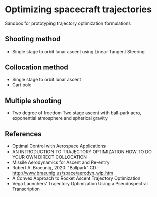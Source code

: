 # Optimizing spacecraft trajectories 

Sandbox for prototyping trajectory optimization formulations 

## Shooting method
 - Single stage to orbit lunar ascent using Linear Tangent Steering 
## Collocation method
 - Single stage to orbit lunar ascent
 - Cart pole 

## Multiple shooting 
 - Two degree of freedom Two stage ascent with ball-park aero, exponential atmosphere and spherical gravity  
 
## References 
- Optimal Control with Aerospace Applications
- AN INTRODUCTION TO TRAJECTORY OPTIMIZATION:HOW TO DO YOUR OWN DIRECT COLLOCATION
- Missile Aerodynamics for Ascent and Re-entry
- Robert A. Braeunig, 2020. "Ballpark" CD - <http://www.braeunig.us/space/aerodyn_wip.htm> 
- A Convex Approach to Rocket Ascent Trajectory Optimization
- Vega Launchers’ Trajectory Optimization Using a Pseudospectral Transcription


